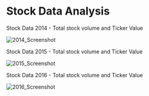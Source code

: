 # Stock Data Analysis

Stock Data 2014 - Total stock volume and Ticker Value

![2014_Screenshot](https://user-images.githubusercontent.com/50187921/69012322-10a19700-093a-11ea-8399-e70cc86ed9ca.png)

Stock Data 2015 - Total stock volume and Ticker Value

![2015_Screenshot](https://user-images.githubusercontent.com/50187921/69012339-5a8a7d00-093a-11ea-8b24-75df097b97cb.png)

Stock Data 2016 - Total stock volume and Ticker Value

![2016_Screenshot](https://user-images.githubusercontent.com/50187921/69012359-945b8380-093a-11ea-8aa4-4aca1c37473a.png)


